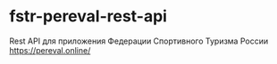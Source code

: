 # fstr-pereval-rest-api
 Rest API для приложения Федерации Спортивного Туризма России https://pereval.online/
